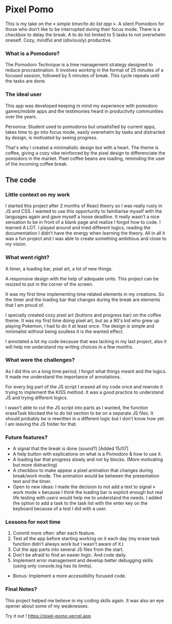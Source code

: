 # Pixel Pomo
This is my take on the « *simple timer/to do list app* ». A silent Pomodoro for those who don’t like to be interrupted during their focus mode. There is a checkbox to delay the break. A to do list limited to 5 tasks to not overwhelm oneself. Cozy, mindful and (obviously) productive.

### What is a Pomodoro? 
The Pomodoro Technique is a time management strategy designed to reduce procrastination. It involves working in the format of 25 minutes of a focused session, followed by 5 minutes of break. This cycle repeats until the tasks are done.

### The ideal user
This app was developed keeping in mind my experience with pomodoro games/mobile apps and the testimonies heard in productivity communities over the years. 

Personna: Student used to pomodoros but unsatisfied by current apps, takes time to go into focus mode, easily overwhelm by tasks and distracted by design, is motivated by seeing progress.

That's why I created a minimalistic design but with a heart. The theme is coffee, giving a cozy vibe reinforced by the pixel design to differenciate the pomodoro in the market. Pixel coffee beans are loading, reminding the user of the incoming coffee break.  

## The code
### Little context on my work
I started this project after 2 months of React theory so I was really rusty in JS and CSS. I wanted to use this opportunity to familiarise myself with the languages again and gave myself a loose deadline. It really wasn’t a nice sensation to be in front of a blank page and realize I forgot how to code. I learned A LOT. I played around and tried different logics, reading the documentation I didn’t have the energy when learning the theory. All in all it was a fun project and I was able to create something ambitious and close to my vision.

### What went right?
A timer, a loading bar, pixel art, a lot of new things. 

A responsive design with the help of adequate units. This project can be resized to put in the corner of the screen.

It was my first time implementing time related elements in my creations. So the timer and the loading bar that changes during the break are elements that I am proud of. 

I specially created cozy pixel art (buttons and progress bar) on the coffee theme. It was my first time doing pixel art, but as a 90's kid who grew up playing Pokemon, I had to do it at least once. The design is simple and minimalist without being soulless it is the wanted effect.

I annotated a lot my code because that was lacking in my last project, also it will help me understand my writing choices in a few months.

### What were the challenges? 
As I did this on a long time period, I forgot what things meant and the logics. It made me understand the importance of annotations.

For every big part of the JS script I erased all my code once and rewrote it trying to implement the KISS method. It was a good practice to understand JS and trying different logics.

I wasn’t able to cut the JS script into parts as I wanted, the function eraseTask blocked the to do list section to be on a separate JS files. It should probably be is rewritten in a different logic but I don’t know how yet. I am leaving the JS folder for that.

### Future features? 
* A signal that the break is done (sound?) [Added 15/07]
* A help button with explications on what is a Pomodoro & how to use it.
* A loading bar that progress slowly and not by blocks. (More motivating but more distracting)
* A checkbox to make appear a pixel animation that changes during break/work mode. The animation would be between the presentation text and the timer.
* Open to new ideas: I made the decision to not add a text to signal « work mode » because I think the loading bar is explicit enough but real life testing with users would help me to understand the needs. I added the option to add a task to the task list with the enter key on the keyboard because of a test I did with a user.


### Lessons for next time
1. Commit more often: after each feature. 
2. Test all the app before starting working on it each day (my erase task function didn’t always work but I wasn’t aware of it.)
3. Cut the app parts into several JS files from the start. 
4. Don’t be afraid to find an easier logic. And code daily. 
5. Implement error management and develop better debugging skills (using only console.log has its limits). 
- Bonus: Implement a more accessibility focused code.

### Final Notes?
This project helped me believe in my coding skills again. It was also an eye opener about some of my weaknesses.

Try it out ! https://pixel-pomo.vercel.app
